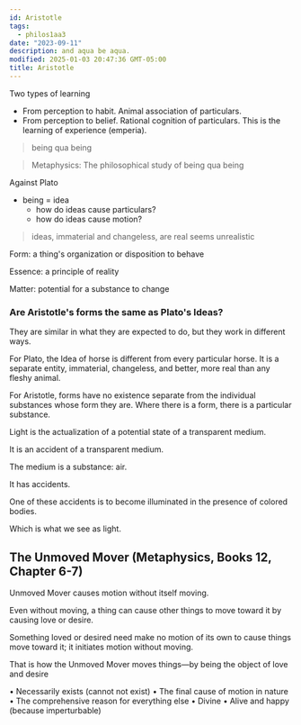 ```yaml
---
id: Aristotle
tags:
  - philos1aa3
date: "2023-09-11"
description: and aqua be aqua.
modified: 2025-01-03 20:47:36 GMT-05:00
title: Aristotle
---
```


Two types of learning

- From perception to habit. Animal association of particulars.
- From perception to belief. Rational cognition of particulars. This is the learning of experience (emperia).

> being qua being

> Metaphysics: The philosophical study of being qua being

Against Plato

- being = idea
  - how do ideas cause particulars?
  - how do ideas cause motion?

> ideas, immaterial and changeless, are real seems unrealistic

Form: a thing's organization or disposition to behave

Essence: a principle of reality

Matter: potential for a substance to change

### Are Aristotle's forms the same as Plato's Ideas?

They are similar in what they are expected to do, but they work in different ways.

For Plato, the Idea of horse is different from every particular horse. It is a separate entity, immaterial, changeless, and better, more real than any fleshy animal.

For Aristotle, forms have no existence separate from the individual substances whose form they are. Where there is a form, there is a particular substance.

Light is the actualization of a potential state of a transparent medium.

It is an accident of a transparent medium.

The medium is a substance: air.

It has accidents.

One of these accidents is to become illuminated in the presence of colored bodies.

Which is what we see as light.

## The Unmoved Mover (Metaphysics, Books 12, Chapter 6-7)

Unmoved Mover causes motion without itself moving.

Even without moving, a thing can cause other things to move toward it by causing love or desire.

Something loved or desired need make no motion of its own to cause things move toward it; it initiates motion without moving.

That is how the Unmoved Mover moves things—by being the object of love and desire

• Necessarily exists (cannot not exist)
• The final cause of motion in nature
• The comprehensive reason for everything else
• Divine
• Alive and happy (because imperturbable)
